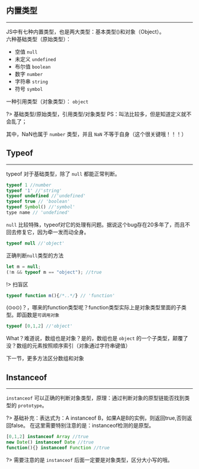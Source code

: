 ## 内置类型
----------- 
JS中有七种内置类型，也是两大类型：基本类型()和对象（Object）。  
六种基础类型（原始类型）： 

- 空值 `null`
- 未定义 `undefined`
- 布尔值 `boolean`
- 数字 `number`
- 字符串 `string`
- 符号 `symbol`

一种引用类型（对象类型）： `object`  

?> 基础类型/原始类型，引用类型/对象类型   PS：叫法比较多，但是知道定义就不会乱了；

其中，NaN也属于 `number` 类型，并且 `NaN` 不等于自身（这个很关键哦！！！）
## Typeof
---------

typeof 对于基础类型，除了 `null` 都能正常判断。 

```js
typeof 1 //number  
typeof '1' //'string'  
typeof undefined //'undefined'
typeof true // 'boolean'
typeof Symbol() //'symbol'  
type name // 'undefined'
```  
`null` 比较特殊，typeof对它的处理有问题。据说这个bug存在20多年了，而且不回去修复它，因为牵一发而动全身。
```js
typeof null //'object'
```
正确判断`null`类型的方法  
```js
let m = null;
(!m && typeof m == "object"); //true
```  
!> 扫盲区  
```js
typeof function m(){/*..*/} // 'function'
```
(⊙o⊙)？，哪来的function类型呢？function类型实际上是对象类型里面的子类型。即函数是`可调用对象`  

```js
typeof [0,1,2] //'object'
```
What？难道说，数组也是对象？是的，数组也是 `object` 的一个子类型，颠覆了没？数组的元素按照顺序索引（对象通过字符串键值）  

下一节，更多方法区分数组和对象

## Instanceof
---------   
`instanceof` 可以正确的判断对象类型，原理：通过判断对象的原型链能否找到类型的 `prototype`。

?> 基础补充：表达式为：A instanceof B，如果A是B的实例，则返回true,否则返回false。 在这里需要特别注意的是：instanceof检测的是原型。  

```js
[0,1,2] instanceof Array //true  
new Date() instanceof Date //true
function(){} instanceof Function //true
```
?> 需要注意的是 `instanceof` 后面一定要是对象类型，区分大小写的哦。